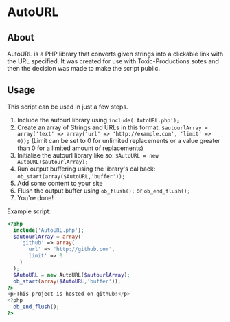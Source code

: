 AutoURL
===========

About
-----------
AutoURL is a PHP library that converts given strings into a clickable link with the URL specified. It was created for use with Toxic-Productions sotes and then the decision was made to make the script public.


Usage
----------
This script can be used in just a few steps.

1. Include the autourl library using `include('AutoURL.php');`
2. Create an array of Strings and URLs in this format: `$autourlArray = array('text' => array('url' => 'http://example.com', 'limit' => 0));` (Limit can be set to 0 for unlimited replacements or a value greater than 0 for a limited amount of replacements)
3. Initialise the autourl library like so: `$AutoURL = new AutoURL($autourlArray);`
4. Run output buffering using the library's callback: `ob_start(array($AutoURL,'buffer'));`
5. Add some content to your site
6. Flush the output buffer using `ob_flush();` or `ob_end_flush();`
7. You're done!
 
Example script:
```PHP
<?php
  include('AutoURL.php');
  $autourlArray = array(
    'github' => array(
      'url' => 'http://github.com',
      'limit' => 0
    )
  );
  $AutoURL = new AutoURL($autourlArray);
  ob_start(array($AutoURL,'buffer'));
?>
<p>This project is hosted on github!</p>
<?php
  ob_end_flush();
?>
```
